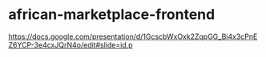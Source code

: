 # african-marketplace-frontend

https://docs.google.com/presentation/d/1GcscbWxOxk2ZqpGG_Bi4x3cPnEZ6YCP-3e4cxJQrN4o/edit#slide=id.p
